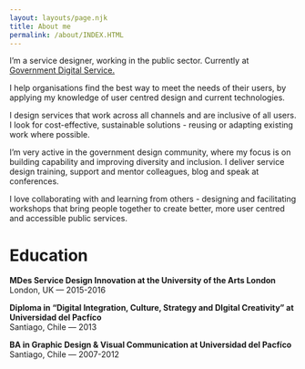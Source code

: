 ```yaml
---
layout: layouts/page.njk
title: About me
permalink: /about/INDEX.HTML
---
```

I’m a service designer, working in the public sector. Currently at [Government Digital Service.](https://www.gov.uk/government/organisations/government-digital-service)

I help organisations find the best way to meet the needs of their users, by applying my knowledge of user centred design and current technologies.

I design services that work across all channels and are inclusive of all users. I look for cost-effective, sustainable solutions - reusing or adapting existing work where possible.

I’m very active in the government design community, where my focus is on building capability and improving diversity and inclusion. I deliver service design training, support and mentor colleagues, blog and speak at conferences.

I love collaborating with and learning from others - designing and facilitating workshops that bring people together to create better, more user centred and accessible public services.



# Education



**MDes Service Design Innovation at the University of the Arts London**\
London, UK — 2015-2016



**Diploma in “Digital Integration, Culture, Strategy and DIgital Creativity” at  Universidad del Pacfíco**\
Santiago, Chile — 2013 



**BA in Graphic Design & Visual Communication at Universidad del Pacfíco**\
Santiago, Chile — 2007-2012
